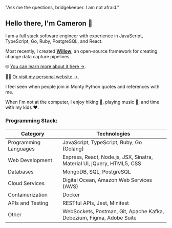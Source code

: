 <!--
**cameronbibb/cameronbibb** is a ✨ _special_ ✨ repository because its `README.md` (this file) appears on your GitHub profile.

Here are some ideas to get you started:

- 🔭 I’m currently working on ...
- 🌱 I’m currently learning ...
- 👯 I’m looking to collaborate on ...
- 🤔 I’m looking for help with ...
- 💬 Ask me about ...
- 📫 How to reach me: ...
- 😄 Pronouns: ...
- ⚡ Fun fact: ...
-->
"Ask me the questions, bridgekeeper. I am not afraid."

## Hello there, I'm Cameron 👋 

I am a full stack software engineer with experience in JavaScript, TypeScript, Go, Ruby, PostgreSQL, and React.

Most recently, I created **[Willow](https://willow-cdc.github.io/)**, an open-source framework for creating change data capture pipelines.

🤓 [You can learn more about it here →](https://willow-cdc.github.io/).

🧑‍💻 [Or visit my personal website →](https://cameronbibb.com/).

I feel seen when people join in Monty Python quotes and references with me.

When I'm not at the computer, I enjoy hiking 🥾, playing music 🎸, and time with my kids ❤.

### Programming Stack:

|Category|Technologies|
|---|---|
|Programming Languages|JavaScript, TypeScript, Ruby, Go (Golang)|
|Web Development|Express, React, Node.js, JSX, Sinatra, Material UI, jQuery, HTML5, CSS|
|Databases|MongoDB, SQL, PostgreSQL|
|Cloud Services|Digital Ocean, Amazon Web Services (AWS)|
|Containerization|Docker|
|APIs and Testing|RESTful APIs, Jest, Minitest|
|Other|WebSockets, Postman, Git, Apache Kafka, Debezium, Figma, Adobe Suite|
